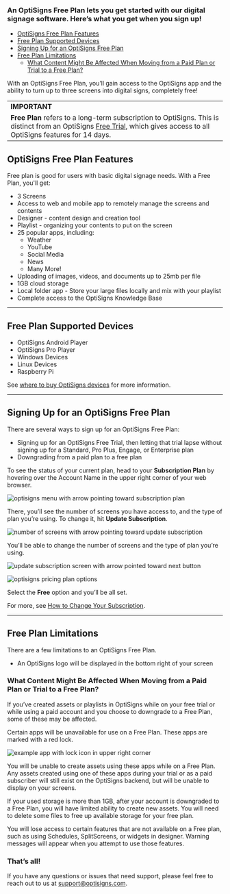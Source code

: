 ### An OptiSigns Free Plan lets you get started with our digital signage software. Here’s what you get when you sign up!

* [OptiSigns Free Plan Features](#Features)
* [Free Plan Supported Devices](#Devices)
* [Signing Up for an OptiSigns Free Plan](#Signing)
* [Free Plan Limitations](#Limitations)
  + [What Content Might Be Affected When Moving from a Paid Plan or Trial to a Free Plan?](#Content)

With an OptiSigns Free Plan, you’ll gain access to the OptiSigns app and the ability to turn up to three screens into digital signs, completely free!

|  |
| --- |
| **IMPORTANT** |
| **Free Plan** refers to a long-term subscription to OptiSigns. This is distinct from an OptiSigns [Free Trial](https://support.optisigns.com/hc/en-us/articles/37966066335891-Getting-Started-with-an-OptiSigns-Free-Trial), which gives access to all OptiSigns features for 14 days. |

OptiSigns Free Plan Features
----------------------------

Free plan is good for users with basic digital signage needs. With a Free Plan, you'll get:

* 3 Screens
* Access to web and mobile app to remotely manage the screens and contents
* Designer - content design and creation tool
* Playlist - organizing your contents to put on the screen
* 25 popular apps, including:
  + Weather
  + YouTube
  + Social Media
  + News
  + Many More!
* Uploading of images, videos, and documents up to 25mb per file
* 1GB cloud storage
* Local folder app - Store your large files locally and mix with your playlist
* Complete access to the OptiSigns Knowledge Base

---

Free Plan Supported Devices
---------------------------

* OptiSigns Android Player
* OptiSigns Pro Player
* Windows Devices
* Linux Devices
* Raspberry Pi

See [where to buy OptiSigns devices](https://support.optisigns.com/hc/en-us/articles/32129032857875-Where-to-Buy-OptiSigns-Devices) for more information.

---

Signing Up for an OptiSigns Free Plan
-------------------------------------

There are several ways to sign up for an OptiSigns Free Plan:

* Signing up for an OptiSigns Free Trial, then letting that trial lapse without signing up for a Standard, Pro Plus, Engage, or Enterprise plan
* Downgrading from a paid plan to a free plan

To see the status of your current plan, head to your **Subscription Plan** by hovering over the Account Name in the upper right corner of your web browser.

![optisigns menu with arrow pointing toward subscription plan](https://support.optisigns.com/hc/article_attachments/33940834597651)

There, you’ll see the number of screens you have access to, and the type of plan you’re using. To change it, hit **Update Subscription**.

![number of screens with arrow pointing toward update subscription](https://support.optisigns.com/hc/article_attachments/33940848716307)

You’ll be able to change the number of screens and the type of plan you’re using.

![update subscription screen with arrow pointed toward next button](https://support.optisigns.com/hc/article_attachments/33940848717843)

![optisigns pricing plan options](https://support.optisigns.com/hc/article_attachments/33940848721427)

Select the **Free** option and you’ll be all set.

For more, see [How to Change Your Subscription](https://support.optisigns.com/hc/en-us/articles/1500000493782-Billing-How-do-I-change-my-subscription-plan).

---

Free Plan Limitations
---------------------

There are a few limitations to an OptiSigns Free Plan.

* An OptiSigns logo will be displayed in the bottom right of your screen

### What Content Might Be Affected When Moving from a Paid Plan or Trial to a Free Plan?

If you’ve created assets or playlists in OptiSigns while on your free trial or while using a paid account and you choose to downgrade to a Free Plan, some of these may be affected.

Certain apps will be unavailable for use on a Free Plan. These apps are marked with a red lock.

![example app with lock icon in upper right corner](https://support.optisigns.com/hc/article_attachments/33940834606867)

You will be unable to create assets using these apps while on a Free Plan. Any assets created using one of these apps during your trial or as a paid subscriber will still exist on the OptiSigns backend, but will be unable to display on your screens.

If your used storage is more than 1GB, after your account is downgraded to a Free Plan, you will have limited ability to create new assets. You will need to delete some files to free up available storage for your free plan.

You will lose access to certain features that are not available on a Free plan, such as using Schedules, SplitScreens, or widgets in designer. Warning messages will appear when you attempt to use those features.

### That’s all!

If you have any questions or issues that need support, please feel free to reach out to us at [support@optisigns.com](mailto:support@optisigns.com).